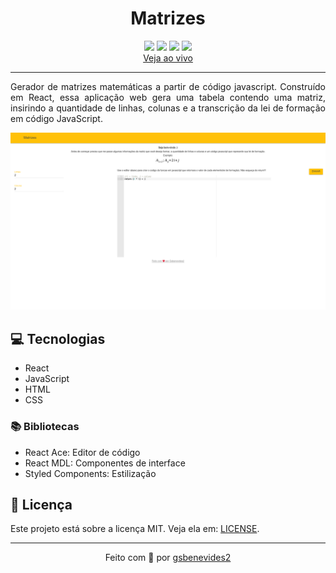 <h1 align="center">Matrizes</h1>
<p align="center">
<img src="https://img.shields.io/badge/HTML-F7DF1E?style=for-the-badge&logo=html5&logoColor=black">
<img src="https://img.shields.io/badge/JavaScript-F7DF1E?style=for-the-badge&logo=javascript&logoColor=black">
<img src="https://img.shields.io/badge/CSS3-F7DF1E?style=for-the-badge&logo=css3&logoColor=black">
<img src="https://img.shields.io/badge/React-F7DF1E?style=for-the-badge&logo=react&logoColor=black">
<br><a href="https://matrizes.gui.dev.br" target="_blank">Veja ao vivo</a>
</p>
<hr>

<p align="justify">
Gerador de matrizes matemáticas a partir de código javascript. Construído em React, essa aplicação web gera uma tabela contendo uma matriz, insirindo a quantidade de linhas, colunas e a transcrição da lei de formação em código JavaScript.
</p>

<p align="center">
  <img src=".github/screenshot.png">
</p>

<h2>💻 Tecnologias</h2>
<ul>
    <li>React</li>
    <li>JavaScript</li>
    <li>HTML</li>
    <li>CSS</li>
</ul>
<h3>📚 Bibliotecas</h3>
<ul>
    <li>React Ace: Editor de código</li>
    <li>React MDL: Componentes de interface</li>
    <li>Styled Components: Estilização</li>
</ul>

<h2>📃 Licença</h2>
<p>Este projeto está sobre a licença MIT. Veja ela em: <a href="LICENSE">LICENSE</a>.</p>
<hr>
<p align="center">Feito com 💛 por <a href="https://gui.dev.br">gsbenevides2</a></p>


